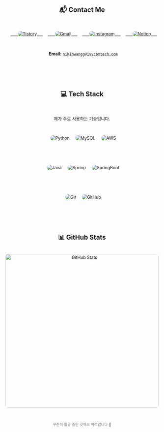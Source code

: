 <div align="center">

  <!-- Contact Section -->
  <h2>📬 Contact Me</h2>

  <p>
    <a href="https://nikihwangg.tistory.com/" target="_blank" rel="noopener noreferrer">
      <img src="https://img.shields.io/badge/Tistory-000000?style=for-the-badge&logo=Tistory&logoColor=white" alt="Tistory" style="border-radius: 0.5rem;">
    </a>
    <a href="mailto:nikihwangg@ivycomtech.com">
      <img src="https://img.shields.io/badge/Gmail-EA4335?style=for-the-badge&logo=Gmail&logoColor=white" alt="Gmail" style="border-radius: 0.5rem;">
    </a>
    <a href="https://www.instagram.com/exdwxn__" target="_blank" rel="noopener noreferrer">
      <img src="https://img.shields.io/badge/Instagram-E4405F?style=for-the-badge&logo=Instagram&logoColor=white" alt="Instagram" style="border-radius: 0.5rem;">
    </a>
    <a href="https://notion.so" target="_blank" rel="noopener noreferrer">
      <img src="https://img.shields.io/badge/Notion-000000?style=for-the-badge&logo=Notion&logoColor=white" alt="Notion" style="border-radius: 0.5rem;">
    </a>
  </p>

  <br><br>
  <strong>Email:</strong> <code>nikihwangg@ivycomtech.com</code>

  <br><br>

  <!-- Tech Stack Section -->
  <h2>💻 Tech Stack</h2>
  <p>제가 주로 사용하는 기술입니다.</p>

  <p>
    <img src="https://img.shields.io/badge/Python-3776AB?style=for-the-badge&logo=Python&logoColor=white" alt="Python" style="border-radius: 0.5rem;">
    <img src="https://img.shields.io/badge/MySQL-4479A1?style=for-the-badge&logo=MySQL&logoColor=white" alt="MySQL" style="border-radius: 0.5rem;">
    <img src="https://img.shields.io/badge/AWS-232F3E?style=for-the-badge&logo=Amazon-AWS&logoColor=white" alt="AWS" style="border-radius: 0.5rem;">
  </p>
  <br><br>
  <p>
    <img src="https://img.shields.io/badge/Java-007396?style=for-the-badge&logo=Java&logoColor=white" alt="Java" style="border-radius: 0.5rem;">
    <img src="https://img.shields.io/badge/Spring-6DB33F?style=for-the-badge&logo=Spring&logoColor=white" alt="Spring" style="border-radius: 0.5rem;">
    <img src="https://img.shields.io/badge/SpringBoot-6DB33F?style=for-the-badge&logo=Spring-Boot&logoColor=white" alt="SpringBoot" style="border-radius: 0.5rem;">
  </p>
  <br><br>
  <p>
    <img src="https://img.shields.io/badge/Git-F05032?style=for-the-badge&logo=Git&logoColor=white" alt="Git" style="border-radius: 0.5rem;">
    <img src="https://img.shields.io/badge/GitHub-181717?style=for-the-badge&logo=GitHub&logoColor=white" alt="GitHub" style="border-radius: 0.5rem;">
  </p>

  <br><br>

  <!-- GitHub Stats -->
  <h2>📊 GitHub Stats</h2>

  <img src="https://github-readme-stats.vercel.app/api?username=d5ngjun2&show_icons=true&theme=radical&hide_border=true" alt="GitHub Stats" width="500" style="border-radius: 0.5rem;">

  <p style="font-size:12px; color:gray;">꾸준히 활동 중인 깃허브 이력입니다 💪</p>

</div>
